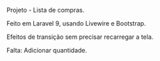 Projeto - Lista de compras.

Feito em Laravel 9, usando Livewire e Bootstrap.

Efeitos de transição sem precisar recarregar a tela.

Falta: Adicionar quantidade.